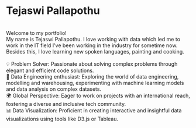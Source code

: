 # Tejaswi Pallapothu
<br/>
Welcome to my portfolio!
<br/>
My name is Tejaswi Pallapothu. I love working with data which led me to work in the IT field I've been working in the industry for sometime now. Besides this, I love learning new spoken languages, painting and cooking.
<br/>
<br/>
💡 Problem Solver: Passionate about solving complex problems through elegant and efficient code solutions.<br/>
🤖 Data Engineering enthusiast: Exploring the world of data engineering, modelling and warehousing, experimenting with machine learning models and data analysis on complex datasets.<br/>
🌍 Global Perspective: Eager to work on projects with an international reach, fostering a diverse and inclusive tech community.<br/>
📊 Data Visualization: Proficient in creating interactive and insightful data visualizations using tools like D3.js or Tableau.<br/>
